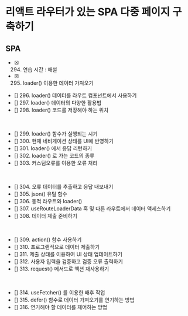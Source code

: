 # 리액트 라우터가 있는 SPA 다중 페이지 구축하기

## SPA

- [x] 294. 연습 시간 : 해설
- [x] 295. loader() 이용한 데이터 가져오기
- [] 296. loader() 데이터를 라우트 컴포넌트에서 사용하기
- [] 297. loader() 데이터의 다양한 활용법
- [] 298. loader() 코드를 저장해야 하는 위치

<br/>

- [] 299. loader() 함수가 실행되는 시기
- [] 300. 현재 네비게이션 상태를 UI에 반영하기
- [] 301. loader() 에서 응답 리턴하기
- [] 302. loader() 로 가는 코드의 종류
- [] 303. 커스텀오류를 이용한 오류 처리

<br/>

- [] 304. 오류 데이터를 추출하고 응답 내보내기
- [] 305. json() 유틸 함수
- [] 306. 동적 라우트와 loader()
- [] 307. useRouteLoaderData 훅 및 다른 라우트에서 데이터 액세스하기
- [] 308. 데이터 제출 준비하기

<br/>

- [] 309. action() 함수 사용하기
- [] 310. 프로그램적으로 데이터 제출하기
- [] 311. 제출 상태를 이용하여 UI 상태 업데이트하기
- [] 312. 사용자 입력을 검증하고 검증 오류 출력하기
- [] 313. request() 메서드로 액션 재사용하기

<br/>

- [] 314. useFetcher() 를 이용한 배후 작업
- [] 315. defer() 함수로 데이터 가져오기를 연기하는 방법
- [] 316. 연기해야 할 데이터를 제어하는 방법
